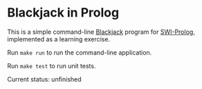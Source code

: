 Blackjack in Prolog
===================

This is a simple command-line [Blackjack](https://en.wikipedia.org/wiki/Blackjack) program for [SWI-Prolog](http://www.swi-prolog.org), implemented as a learning exercise.

Run `make run` to run the command-line application.

Run `make test` to run unit tests.

Current status: unfinished

